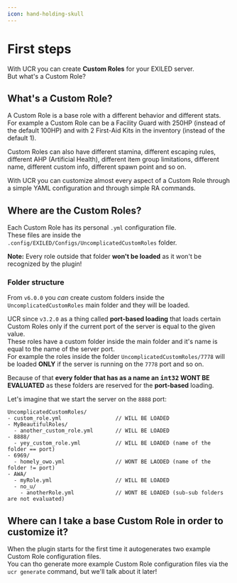 ```yaml
---
icon: hand-holding-skull
---
```


# First steps

With UCR you can create **Custom Roles** for your EXILED server.\
But what's a Custom Role?

## What's a Custom Role?

A Custom Role is a base role with a different behavior and different stats.\
For example a Custom Role can be a Facility Guard with 250HP (instead of the default 100HP) and with 2 First-Aid Kits in the inventory (instead of the default 1).

Custom Roles can also have different stamina, different escaping rules, different AHP (Artificial Health), different item group limitations, different name, different custom info, different spawn point and so on.

With UCR you can customize almost every aspect of a Custom Role through a simple YAML configuration and through simple RA commands.

## Where are the Custom Roles?

Each Custom Role has its personal `.yml` configuration file.\
These files are inside the `.config/EXILED/Configs/UncomplicatedCustomRoles` folder.

**Note:** Every role outside that folder **won't be loaded** as it won't be recognized by the plugin!

### Folder structure

From `v6.0.0` you _can_ create custom folders inside the `UncomplicatedCustomRoles` main folder and they will be loaded.

UCR since `v3.2.0` as a thing called **port-based loading** that loads certain Custom Roles only if the current port of the server is equal to the given value.\
These roles have a custom folder inside the main folder and it's name is equal to the name of the server port.\
For example the roles inside the folder `UncomplicatedCustomRoles/7778` will be loaded **ONLY** if the server is running on the `7778` port and so on.

Because of that **every folder that has as a name an&#x20;**<kbd>**int32**</kbd>**&#x20;WONT BE EVALUATED** as these folders are reserved for the **port-based** loading.

Let's imagine that we start the server on the `8888` port:

```
UncomplicatedCustomRoles/
- custom_role.yml                 // WILL BE LOADED
- MyBeautifulRoles/
  - another_custom_role.yml       // WILL BE LOADED
- 8888/
  - yey_custom_role.yml           // WILL BE LOADED (name of the folder == port)
- 6969/
  - homely_owo.yml                // WONT BE LAODED (name of the folder != port)
- AWA/
  - myRole.yml                    // WILL BE LOADED
  - no_u/
    - anotherRole.yml             // WONT BE LOADED (sub-sub folders are not evaluated)
```

## Where can I take a base Custom Role in order to customize it?

When the plugin starts for the first time it autogenerates two example Custom Role configuration files.\
You can tho generate more example Custom Role configuration files via the `ucr generate` command, but we'll talk about it later!
